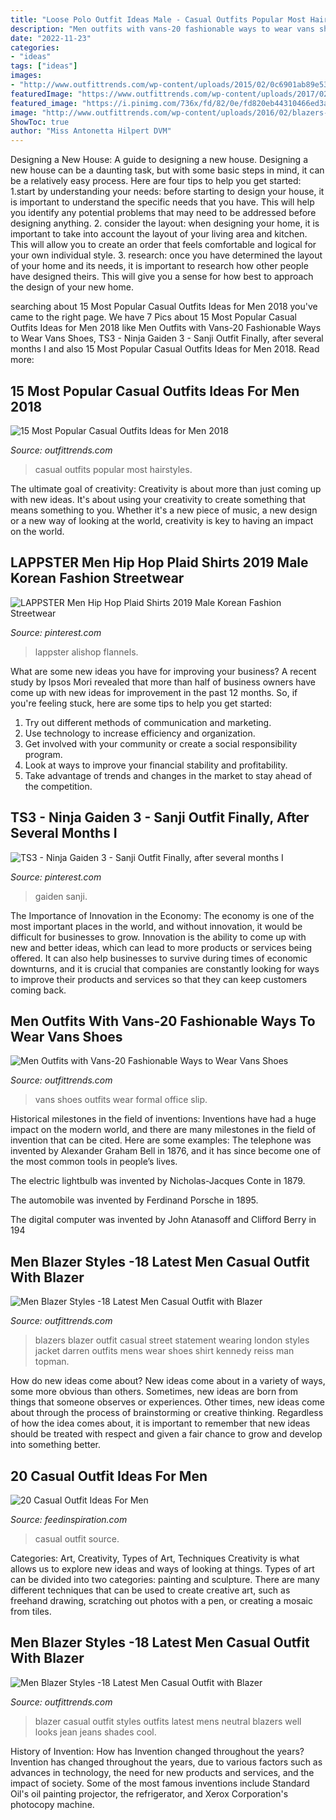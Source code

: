 ```yaml
---
title: "Loose Polo Outfit Ideas Male - Casual Outfits Popular Most Hairstyles"
description: "Men outfits with vans-20 fashionable ways to wear vans shoes"
date: "2022-11-23"
categories:
- "ideas"
tags: ["ideas"]
images:
- "http://www.outfittrends.com/wp-content/uploads/2015/02/0c6901ab89e5360ca89ee38988cac8db.jpg"
featuredImage: "https://www.outfittrends.com/wp-content/uploads/2017/02/going-to-office-in-vans.jpg"
featured_image: "https://i.pinimg.com/736x/fd/82/0e/fd820eb44310466ed3aef7afc8cffd77--ninja-gaiden-sanji.jpg"
image: "http://www.outfittrends.com/wp-content/uploads/2016/02/blazers-for-men-1.png"
ShowToc: true
author: "Miss Antonetta Hilpert DVM"
---
```



Designing a New House: A guide to designing a new house.
Designing a new house can be a daunting task, but with some basic steps in mind, it can be a relatively easy process. Here are four tips to help you get started: 1.start by understanding your needs: before starting to design your house, it is important to understand the specific needs that you have. This will help you identify any potential problems that may need to be addressed before designing anything. 2. consider the layout: when designing your home, it is important to take into account the layout of your living area and kitchen. This will allow you to create an order that feels comfortable and logical for your own individual style. 3. research: once you have determined the layout of your home and its needs, it is important to research how other people have designed theirs. This will give you a sense for how best to approach the design of your new home. 
	

		
searching about 15 Most Popular Casual Outfits Ideas for Men 2018 you've came to the right page. We have 7 Pics about 15 Most Popular Casual Outfits Ideas for Men 2018 like Men Outfits with Vans-20 Fashionable Ways to Wear Vans Shoes, TS3 - Ninja Gaiden 3 - Sanji Outfit Finally, after several months I and also 15 Most Popular Casual Outfits Ideas for Men 2018. Read more:
		
    
## 15 Most Popular Casual Outfits Ideas For Men 2018

<img loading=lazy src="http://www.outfittrends.com/wp-content/uploads/2015/02/0c6901ab89e5360ca89ee38988cac8db.jpg" onerror="this.onerror=null;this.src='https://tse4.mm.bing.net/th?id=OIP.F_BWoH1NXVyHZlES8vT6pgHaMC&amp;pid=15.1';" alt="15 Most Popular Casual Outfits Ideas for Men 2018">

_Source: outfittrends.com_

>casual outfits popular most hairstyles. 

	

The ultimate goal of creativity:
Creativity is about more than just coming up with new ideas. It's about using your creativity to create something that means something to you. Whether it's a new piece of music, a new design or a new way of looking at the world, creativity is key to having an impact on the world.

    
## LAPPSTER Men Hip Hop Plaid Shirts 2019 Male Korean Fashion Streetwear

<img loading=lazy src="https://i.pinimg.com/originals/b6/46/c9/b646c998624cf9293f4963c401f6a4e1.jpg" onerror="this.onerror=null;this.src='https://tse1.mm.bing.net/th?id=OIP.RMZxBfaoZp6jc4icqLS4pQHaHa&amp;pid=15.1';" alt="LAPPSTER Men Hip Hop Plaid Shirts 2019 Male Korean Fashion Streetwear">

_Source: pinterest.com_

>lappster alishop flannels. 

	

What are some new ideas you have for improving your business?
A recent study by Ipsos Mori revealed that more than half of business owners have come up with new ideas for improvement in the past 12 months. So, if you're feeling stuck, here are some tips to help you get started: 
1. Try out different methods of communication and marketing.
2. Use technology to increase efficiency and organization.
3. Get involved with your community or create a social responsibility program.
4. Look at ways to improve your financial stability and profitability.
5. Take advantage of trends and changes in the market to stay ahead of the competition.

    
## TS3 - Ninja Gaiden 3 - Sanji Outfit Finally, After Several Months I

<img loading=lazy src="https://i.pinimg.com/736x/fd/82/0e/fd820eb44310466ed3aef7afc8cffd77--ninja-gaiden-sanji.jpg" onerror="this.onerror=null;this.src='https://tse3.mm.bing.net/th?id=OIP.O6ktHTwgu4PZBWj0fCzpsAHaJl&amp;pid=15.1';" alt="TS3 - Ninja Gaiden 3 - Sanji Outfit Finally, after several months I">

_Source: pinterest.com_

>gaiden sanji. 

	

The Importance of Innovation in the Economy:
The economy is one of the most important places in the world, and without innovation, it would be difficult for businesses to grow. Innovation is the ability to come up with new and better ideas, which can lead to more products or services being offered. It can also help businesses to survive during times of economic downturns, and it is crucial that companies are constantly looking for ways to improve their products and services so that they can keep customers coming back.

    
## Men Outfits With Vans-20 Fashionable Ways To Wear Vans Shoes

<img loading=lazy src="https://www.outfittrends.com/wp-content/uploads/2017/02/going-to-office-in-vans.jpg" onerror="this.onerror=null;this.src='https://tse2.mm.bing.net/th?id=OIP._oSloQULgxtKmO3fqnYyjQHaLH&amp;pid=15.1';" alt="Men Outfits with Vans-20 Fashionable Ways to Wear Vans Shoes">

_Source: outfittrends.com_

>vans shoes outfits wear formal office slip. 

	

Historical milestones in the field of inventions:
Inventions have had a huge impact on the modern world, and there are many milestones in the field of invention that can be cited. Here are some examples:
The telephone was invented by Alexander Graham Bell in 1876, and it has since become one of the most common tools in people’s lives.

The electric lightbulb was invented by Nicholas-Jacques Conte in 1879.

The automobile was invented by Ferdinand Porsche in 1895. 

The digital computer was invented by John Atanasoff and Clifford Berry in 194
    
## Men Blazer Styles -18 Latest Men Casual Outfit With Blazer

<img loading=lazy src="http://www.outfittrends.com/wp-content/uploads/2016/02/blazers-for-men-12.jpg" onerror="this.onerror=null;this.src='https://tse1.mm.bing.net/th?id=OIP.4NWplDRA_So6pPgAhoKfygHaLI&amp;pid=15.1';" alt="Men Blazer Styles -18 Latest Men Casual Outfit with Blazer">

_Source: outfittrends.com_

>blazers blazer outfit casual street statement wearing london styles jacket darren outfits mens wear shoes shirt kennedy reiss man topman. 

	

How do new ideas come about?
New ideas come about in a variety of ways, some more obvious than others. Sometimes, new ideas are born from things that someone observes or experiences. Other times, new ideas come about through the process of brainstorming or creative thinking. Regardless of how the idea comes about, it is important to remember that new ideas should be treated with respect and given a fair chance to grow and develop into something better.

    
## 20 Casual Outfit Ideas For Men

<img loading=lazy src="http://feedinspiration.com/wp-content/uploads/2015/08/Faborodin-Men-Casual-Fashion-Trend.jpg" onerror="this.onerror=null;this.src='https://tse3.mm.bing.net/th?id=OIP.rt3WPcaJOilgxqcnZggczAHaL_&amp;pid=15.1';" alt="20 Casual Outfit Ideas For Men">

_Source: feedinspiration.com_

>casual outfit source. 

	

Categories: Art, Creativity, Types of Art, Techniques
Creativity is what allows us to explore new ideas and ways of looking at things. Types of art can be divided into two categories: painting and sculpture. There are many different techniques that can be used to create creative art, such as freehand drawing, scratching out photos with a pen, or creating a mosaic from tiles.

    
## Men Blazer Styles -18 Latest Men Casual Outfit With Blazer

<img loading=lazy src="http://www.outfittrends.com/wp-content/uploads/2016/02/blazers-for-men-1.png" onerror="this.onerror=null;this.src='https://tse4.mm.bing.net/th?id=OIP.TAyj46oDFsWEGS1vMxm_DwHaKT&amp;pid=15.1';" alt="Men Blazer Styles -18 Latest Men Casual Outfit with Blazer">

_Source: outfittrends.com_

>blazer casual outfit styles outfits latest mens neutral blazers well looks jean jeans shades cool. 

	

History of Invention: How has Invention changed throughout the years?
Invention has changed throughout the years, due to various factors such as advances in technology, the need for new products and services, and the impact of society. Some of the most famous inventions include Standard Oil's oil painting projector, the refrigerator, and Xerox Corporation's photocopy machine.

